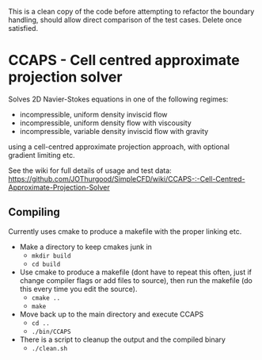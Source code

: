 
This is a clean copy of the code before attempting to refactor the boundary handling, should allow direct comparison of the test cases.
Delete once satisfied.


# CCAPS - Cell centred approximate projection solver

Solves 2D Navier-Stokes equations in one of the following regimes:
* incompressible, uniform density inviscid flow
* incompressible, uniform density flow with viscousity 
* incompressible, variable density inviscid flow with gravity

using a cell-centred approximate projection approach, with optional gradient limiting etc.

See the wiki for full details of usage and test data: https://github.com/JOThurgood/SimpleCFD/wiki/CCAPS-:-Cell-Centred-Approximate-Projection-Solver 

## Compiling

Currently uses cmake to produce a makefile with the proper linking etc.

* Make a directory to keep cmakes junk in
    * `mkdir build` 
    * `cd build`
* Use cmake to produce a makefile (dont have to repeat this often, just if change compiler flags or add files to source), then run the makefile (do this every time you edit the source).
    * `cmake ..`
    * `make`
* Move back up to the main directory and execute CCAPS
    * `cd ..`
    * `./bin/CCAPS`
* There is a script to cleanup the output and the compiled binary
    * `./clean.sh`
